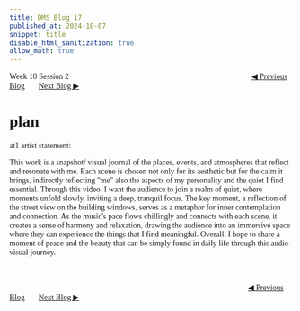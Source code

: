 ```yaml
---
title: DMS Blog 17
published_at: 2024-10-07
snippet: title
disable_html_sanitization: true
allow_math: true
---
```

<font face="Times New Roman">
Week 10 Session 2
<a href="https://d20502-d-dms1-blog-38.deno.dev/sixteen-blog-post" class="button" style="margin-left:23em">◀︎ Previous Blog</a>&nbsp;&nbsp;&nbsp;&nbsp;&nbsp;&nbsp;
<a href="https://d20502-d-dms1-blog-38.deno.dev/eighteen-blog-post" class="button">Next Blog ▶︎</a>

# plan

at1 artist statement:


This work is a snapshot/ visual journal of the places, events, and atmospheres that reflect and resonate with me. Each scene is chosen not only for its aesthetic but for the calm it brings, indirectly reflecting "me" also the aspects of my personality and the quiet I find essential. Through this video, I want the audience to join a realm of quiet, where moments unfold slowly, inviting a deep, tranquil focus.
The key moment, a reflection of the street view on the building windows, serves as a metaphor for inner contemplation and connection. As the music's pace flows chillingly and connects with each scene, it creates a sense of harmony and relaxation, drawing the audience into an immersive space where they can experience the things that I find meaningful. Overall, I hope to share a moment of peace and the beauty that can be simply found in daily life through this audio-visual journey.

<br></br>
<a href="https://d20502-d-dms1-blog-38.deno.dev/sixteen-blog-post" class="button" style="margin-left:30.35em">◀︎ Previous Blog</a>&nbsp;&nbsp;&nbsp;&nbsp;&nbsp;&nbsp;
<a href="https://d20502-d-dms1-blog-38.deno.dev/eighteen-blog-post" class="button">Next Blog ▶︎</a>
</font>